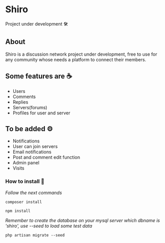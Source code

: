 # Shiro

Project under development  🛠️

## About

Shiro is a discussion network project under development, free to use for any community whose needs a platform to connect their members. 

## Some features are ☕ 

* Users
* Comments
* Replies 
* Servers(forums)
* Profiles for user and server

## To be added ⚙️
* Notifications
* User can join servers
* Email notifications
* Post and comment edit function
* Admin panel
* Visits 


### How to install 🔧

_Follow the next commands_

```
composer install
```

```
npm install
```

_Remember to create the database on your mysql server which dbname is 'shiro', use --seed to load some test data_
```
php artisan migrate --seed
```


